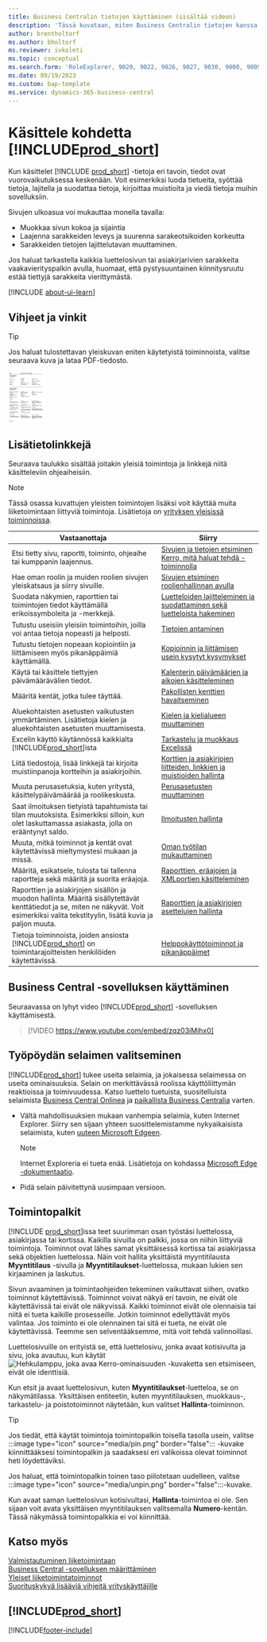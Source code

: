 ```yaml
---
title: Business Centralin tietojen käyttäminen (sisältää videon)
description: 'Tässä kuvataan, miten Business Centralin tietojen kanssa käytetään vuorovaikutusta.'
author: brentholtorf
ms.author: bholtorf
ms.reviewer: ivkoleti
ms.topic: conceptual
ms.search.form: 'RoleExplorer, 9020, 9022, 9026, 9027, 9030, 9000, 9009, 9004, 9005, 9024, 9006, 9007, 9010, 9016, 9017'
ms.date: 09/19/2023
ms.custom: bap-template
ms.service: dynamics-365-business-central
---
```

# Käsittele kohdetta [!INCLUDE[prod_short](includes/prod_short.md)]

Kun käsittelet [!INCLUDE [prod_short](includes/prod_short.md)] -tietoja eri tavoin, tiedot ovat vuorovaikutuksessa keskenään. Voit esimerkiksi luoda tietueita, syöttää tietoja, lajitella ja suodattaa tietoja, kirjoittaa muistioita ja viedä tietoja muihin sovelluksiin.

Sivujen ulkoasua voi mukauttaa monella tavalla: 

* Muokkaa sivun kokoa ja sijaintia
* Laajenna sarakkeiden leveys ja suurenna sarakeotsikoiden korkeutta
* Sarakkeiden tietojen lajittelutavan muuttaminen. 

Jos haluat tarkastella kaikkia luettelosivun tai asiakirjarivien sarakkeita vaakavierityspalkin avulla, huomaat, että pystysuuntainen kiinnitysruutu estää tiettyjä sarakkeita vierittymästä.

[!INCLUDE [about-ui-learn](includes/about-ui-learn.md)]

## <a name="cheatsheet"></a>Vihjeet ja vinkit

> [!TIP]
> Jos haluat tulostettavan yleiskuvan eniten käytetyistä toiminnoista, valitse seuraava kuva ja lataa PDF-tiedosto.
>
> [ ![PDF-tiedoston kuvake.](media/cheat_sheet_inline.png) ](media/cheat_sheet.pdf "PDF-tiedoston avaava kuvake")

## Lisätietolinkkejä

Seuraava taulukko sisältää joitakin yleisiä toimintoja ja linkkejä niitä käsitteleviin ohjeaiheisiin.

> [!NOTE]
> Tässä osassa kuvattujen yleisten toimintojen lisäksi voit käyttää muita liiketoimintaan liittyviä toimintoja. Lisätietoja on [yrityksen yleisissä toiminnoissa](ui-across-business-areas.md).

| Vastaanottaja  | Siirry |
| --- | --- |
|Etsi tietty sivu, raportti, toiminto, ohjeaihe tai kumppanin laajennus. |[Sivujen ja tietojen etsiminen Kerro, mitä haluat tehdä -toiminnolla](ui-search.md) |
|Hae oman roolin ja muiden roolien sivujen yleiskatsaus ja siirry sivuille.|[Sivujen etsiminen roolienhallinnan avulla](ui-role-explorer.md)|
|Suodata näkymien, raporttien tai toimintojen tiedot käyttämällä erikoissymboleita ja -merkkejä. |[Luetteloiden lajitteleminen ja suodattaminen sekä luetteloista hakeminen](ui-enter-criteria-filters.md) |
|Tutustu useisiin yleisiin toimintoihin, joilla voi antaa tietoja nopeasti ja helposti.|[Tietojen antaminen](ui-enter-data.md)|
|Tutustu tietojen nopeaan kopiointiin ja liittämiseen myös pikanäppäimiä käyttämällä.|[Kopioinnin ja liittämisen usein kysytyt kysymykset](faq-copy-paste.yml)|
|Käytä tai käsittele tiettyjen päivämäärävälien tiedot. |[Kalenterin päivämäärien ja aikojen käsitteleminen](ui-enter-date-ranges.md) |
|Määritä kentät, jotka tulee täyttää. |[Pakollisten kenttien havaitseminen](ui-mandatory-fields.md) |
|Aluekohtaisten asetusten vaikutusten ymmärtäminen. Lisätietoja kielen ja aluekohtaisten asetusten muuttamisesta.|[Kielen ja kielialueen muuttaminen](about-locale-language.md)|
|Excelin käyttö käytännössä kaikkialta [!INCLUDE[prod_short](includes/prod_short.md)]ista|[Tarkastelu ja muokkaus Excelissä](across-work-with-excel.md)|
|Liitä tiedostoja, lisää linkkejä tai kirjoita muistiinpanoja kortteihin ja asiakirjoihin.|[Korttien ja asiakirjojen liitteiden, linkkien ja muistioiden hallinta](ui-how-add-link-to-record.md)|
|Muuta perusasetuksia, kuten yritystä, käsittelypäivämäärää ja roolikeskusta. |[Perusasetusten muuttaminen](ui-change-basic-settings.md) |
|Saat ilmoituksen tietyistä tapahtumista tai tilan muutoksista. Esimerkiksi silloin, kun olet laskuttamassa asiakasta, jolla on erääntynyt saldo.|[Ilmoitusten hallinta](ui-smart-notifications.md)|
|Muuta, mitkä toiminnot ja kentät ovat käytettävissä mieltymystesi mukaan ja missä.|[Oman työtilan mukauttaminen](ui-personalization-user.md) |
|Määritä, esikatsele, tulosta tai tallenna raportteja sekä määritä ja suorita eräajoja.|[Raporttien, eräajojen ja XMLportien käsitteleminen](ui-work-report.md)|
|Raporttien ja asiakirjojen sisällön ja muodon hallinta. Määritä sisällytettävät kenttätiedot ja se, miten ne näkyvät. Voit esimerkiksi valita tekstityylin, lisätä kuvia ja paljon muuta.|[Raporttien ja asiakirjojen asettelujen hallinta](ui-manage-report-layouts.md) |
|Tietoja toiminnoista, joiden ansiosta [!INCLUDE[prod_short](includes/prod_short.md)] on toimintarajoitteisten henkilöiden käytettävissä.|[Helppokäyttötoiminnot ja pikanäppäimet](ui-accessibility.md)|

## Business Central -sovelluksen käyttäminen

Seuraavassa on lyhyt video [!INCLUDE[prod_short](includes/prod_short.md)] -sovelluksen käyttämisestä.

> [!VIDEO https://www.youtube.com/embed/zqz03iMihx0]

## Työpöydän selaimen valitseminen

[!INCLUDE[prod_short](includes/prod_short.md)] tukee useita selaimia, ja jokaisessa selaimessa on useita ominaisuuksia. Selain on merkittävässä roolissa käyttöliittymän reaktioissa ja toimivuudessa. Katso luettelo tuetuista, suositelluista selaimista [Business Central Onlinea](./product-requirements.md) ja [paikallista Business Centralia](/dynamics365/business-central/dev-itpro/deployment/system-requirement-business-central-v15) varten.

- Vältä mahdollisuuksien mukaan vanhempia selaimia, kuten Internet Explorer. Siirry sen sijaan yhteen suosittelemistamme nykyaikaisista selaimista, kuten [uuteen Microsoft Edgeen](https://www.microsoft.com/edge/).  

    > [!NOTE]
    > Internet Exploreria ei tueta enää. Lisätietoja on kohdassa [Microsoft Edge -dokumentaatio](https://support.microsoft.com/hub/4337664/microsoft-edge-help).
- Pidä selain päivitettynä uusimpaan versioon.

## Toimintopalkit

[!INCLUDE [prod_short](includes/prod_short.md)]issa teet suurimman osan työstäsi luettelossa, asiakirjassa tai kortissa. Kaikilla sivuilla on palkki, jossa on niihin liittyviä toimintoja. Toiminnot ovat lähes samat yksittäisessä kortissa tai asiakirjassa sekä objektien luettelossa. Näin voit hallita yksittäistä myyntitilausta **Myyntitilaus** -sivulla ja **Myyntitilaukset**-luettelossa, mukaan lukien sen kirjaaminen ja laskutus.  

Sivun avaaminen ja toimintaohjeiden tekeminen vaikuttavat siihen, ovatko toiminnot käytettävissä. Toiminnot voivat näkyä eri tavoin, ne eivät ole käytettävissä tai eivät ole näkyvissä. Kaikki toiminnot eivät ole olennaisia tai niitä ei tueta kaikille prosesseille. Jotkin toiminnot edellyttävät myös valintaa. Jos toiminto ei ole olennainen tai sitä ei tueta, ne eivät ole käytettävissä. Teemme sen selventääksemme, mitä voit tehdä valinnoillasi.

Luettelosivuille on erityistä se, että luettelosivu, jonka avaat kotisivulta ja sivu, joka avautuu, kun käytät ![Hehkulamppu, joka avaa Kerro-ominaisuuden](media/ui-search/search_small.png "Kerro, mitä haluat tehdä") -kuvaketta sen etsimiseen, eivät ole identtisiä.  

Kun etsit ja avaat luettelosivun, kuten **Myyntitilaukset**-luetteloa, se on näkymätilassa. Yksittäisen entiteetin, kuten myyntitilauksen, muokkaus-, tarkastelu- ja poistotoiminnot näytetään, kun valitset **Hallinta**-toiminnon.  

> [!TIP]
> Jos tiedät, että käytät toimintoja toimintopalkin toisella tasolla usein, valitse :::image type="icon" source="media/pin.png" border="false"::: -kuvake kiinnittääksesi toimintopalkin ja saadaksesi eri valikoissa olevat toiminnot heti löydettäviksi.
>
> Jos haluat, että toimintopalkin toinen taso piilotetaan uudelleen, valitse :::image type="icon" source="media/unpin.png" border="false":::-kuvake.

Kun avaat saman luettelosivun kotisivultasi, **Hallinta**-toimintoa ei ole. Sen sijaan voit avata yksittäisen myyntitilauksen valitsemalla **Numero**-kentän. Tässä näkymässä toimintopalkkia ei voi kiinnittää.  

## Katso myös

[Valmistautuminen liiketoimintaan](ui-get-ready-business.md)  
[Business Central -sovelluksen määrittäminen](setup.md)  
[Yleiset liiketoimintatoiminnot](ui-across-business-areas.md)  
[Suorituskykyä lisääviä vihjeitä yrityskäyttäjille](/dynamics365/business-central/dev-itpro/performance/performance-users?toc=/dynamics365/business-central/toc.json)

## [!INCLUDE[prod_short](includes/free_trial_md.md)]

[!INCLUDE[footer-include](includes/footer-banner.md)]
